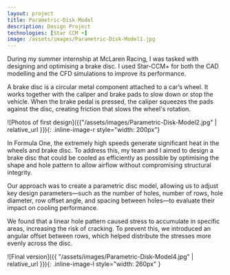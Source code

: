 ```yaml
---
layout: project
title: Parametric-Disk-Model 
description: Design Project
technologies: [Star CCM +]
image: /assets/images/Parametric-Disk-Model1.jpg
---
```


During my summer internship at McLaren Racing, I was tasked with designing and optimising a brake disc. I used Star-CCM+ for both the CAD modelling and the CFD simulations to improve its performance.


A brake disc is a circular metal component attached to a car’s wheel. It works together with the caliper and brake pads to slow down or stop the vehicle. When the brake pedal is pressed, the caliper squeezes the pads against the disc, creating friction that slows the wheel's rotation.


![Photos of first design]({{"/assets/images/Parametric-Disk-Model2.jpg" | relative_url }}){: .inline-image-r style="width: 200px"}


In Formula One, the extremely high speeds generate significant heat in the wheels and brake disc. To address this, my team and I aimed to design a brake disc that could be cooled as efficiently as possible by optimising the shape and hole pattern to allow airflow without compromising structural integrity.

Our approach was to create a parametric disc model, allowing us to adjust key design parameters—such as the number of holes, number of rows, hole diameter, row offset angle, and spacing between holes—to evaluate their impact on cooling performance.

We found that a linear hole pattern caused stress to accumulate in specific areas, increasing the risk of cracking. To prevent this, we introduced an angular offset between rows, which helped distribute the stresses more evenly across the disc.

![Final version]({{ "/assets/images/Parametric-Disk-Model4.jpg" | relative_url }}){: .inline-image-l style="width: 260px" }


